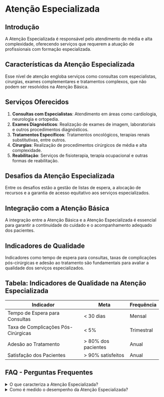 
# Atenção Especializada

## Introdução
A Atenção Especializada é responsável pelo atendimento de média e alta complexidade, oferecendo serviços que requerem a atuação de profissionais com formação especializada.

## Características da Atenção Especializada
Esse nível de atenção engloba serviços como consultas com especialistas, cirurgias, exames complementares e tratamentos complexos, que não podem ser resolvidos na Atenção Básica.

## Serviços Oferecidos
1. **Consultas com Especialistas**: Atendimento em áreas como cardiologia, neurologia e ortopedia.
2. **Exames Diagnósticos**: Realização de exames de imagem, laboratoriais e outros procedimentos diagnósticos.
3. **Tratamentos Específicos**: Tratamentos oncológicos, terapias renais substitutivas, entre outros.
4. **Cirurgias**: Realização de procedimentos cirúrgicos de média e alta complexidade.
5. **Reabilitação**: Serviços de fisioterapia, terapia ocupacional e outras formas de reabilitação.

## Desafios da Atenção Especializada
Entre os desafios estão a gestão de listas de espera, a alocação de recursos e a garantia de acesso equitativo aos serviços especializados.

## Integração com a Atenção Básica
A integração entre a Atenção Básica e a Atenção Especializada é essencial para garantir a continuidade do cuidado e o acompanhamento adequado dos pacientes.

## Indicadores de Qualidade
Indicadores como tempo de espera para consultas, taxas de complicações pós-cirúrgicas e adesão ao tratamento são fundamentais para avaliar a qualidade dos serviços especializados.

## Tabela: Indicadores de Qualidade na Atenção Especializada
| Indicador                         | Meta                                  | Frequência |
|-----------------------------------|---------------------------------------|------------|
| Tempo de Espera para Consultas     | < 30 dias                             | Mensal     |
| Taxa de Complicações Pós-Cirúrgicas| < 5%                                  | Trimestral |
| Adesão ao Tratamento               | > 80% dos pacientes                   | Anual      |
| Satisfação dos Pacientes           | > 90% satisfeitos                     | Anual      |

## FAQ - Perguntas Frequentes

<details>
<summary>O que caracteriza a Atenção Especializada?</summary>
A Atenção Especializada é caracterizada pela oferta de serviços de média e alta complexidade, como consultas com especialistas, cirurgias e tratamentos complexos.
</details>

<details>
<summary>Como é medido o desempenho da Atenção Especializada?</summary>
O desempenho é medido por meio de indicadores como o tempo de espera para consultas, a taxa de complicações pós-cirúrgicas e a adesão ao tratamento.
</details>
